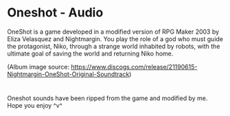 # Oneshot - Audio

OneShot is a game developed in a modified version of RPG Maker 2003 by Eliza Velasquez and Nightmargin. You play the role of a god who must guide the protagonist, Niko, through a strange world inhabited by robots, with the ultimate goal of saving the world and returning Niko home.

(Album image source: https://www.discogs.com/release/21190615-Nightmargin-OneShot-Original-Soundtrack)

#

Oneshot sounds have been ripped from the game and modified by me. Hope you enjoy ^v^
